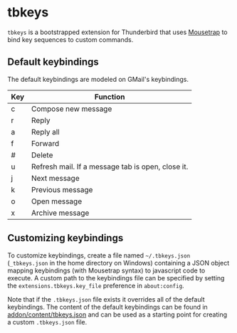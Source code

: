 # tbkeys

`tbkeys` is a bootstrapped extension for Thunderbird that uses
[Mousetrap](https://craig.is/killing/mice) to bind key sequences to custom
commands.

## Default keybindings

The default keybindings are modeled on GMail's keybindings.

| Key | Function |
| --- | -------- |
|  c  | Compose new message  |
|  r  | Reply |
|  a  | Reply all |
|  f  | Forward |
|  #  | Delete |
|  u  | Refresh mail. If a message tab is open, close it. |
|  j  | Next message |
|  k  | Previous message |
|  o  | Open message |
|  x  | Archive message |

## Customizing keybindings

To customize keybindings, create a file named `~/.tbkeys.json` (`_tbkeys.json`
in the home directory on Windows) containing a JSON object mapping keybindings
(with Mousetrap syntax) to javascript code to execute. A custom path to the
keybindings file can be specified by setting the `extensions.tbkeys.key_file`
preference in `about:config`.

Note that if the `.tbkeys.json` file exists it overrides all of the default
keybindings. The content of the default keybindings can be found in
[addon/content/tbkeys.json](addon/content/tbkeys.json) and can be used as a
starting point for creating a custom `.tbkeys.json` file.

